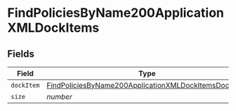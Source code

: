 # FindPoliciesByName200ApplicationXMLDockItems


## Fields

| Field                                                                                                                                   | Type                                                                                                                                    | Required                                                                                                                                | Description                                                                                                                             | Example                                                                                                                                 |
| --------------------------------------------------------------------------------------------------------------------------------------- | --------------------------------------------------------------------------------------------------------------------------------------- | --------------------------------------------------------------------------------------------------------------------------------------- | --------------------------------------------------------------------------------------------------------------------------------------- | --------------------------------------------------------------------------------------------------------------------------------------- |
| `dockItem`                                                                                                                              | [FindPoliciesByName200ApplicationXMLDockItemsDockItem](../../models/operations/findpoliciesbyname200applicationxmldockitemsdockitem.md) | :heavy_minus_sign:                                                                                                                      | N/A                                                                                                                                     |                                                                                                                                         |
| `size`                                                                                                                                  | *number*                                                                                                                                | :heavy_minus_sign:                                                                                                                      | N/A                                                                                                                                     | 1                                                                                                                                       |